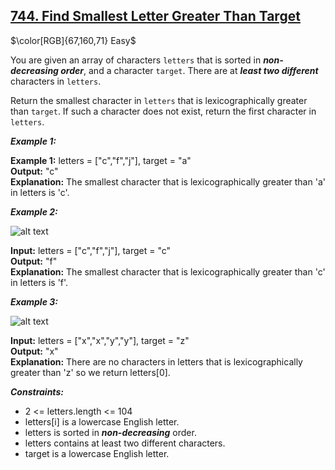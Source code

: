 ## [744. Find Smallest Letter Greater Than Target](https://leetcode.com/problems/find-smallest-letter-greater-than-target/)

$\color[RGB]{67,160,71} Easy$

You are given an array of characters ```letters``` that is sorted in ***non-decreasing order***, and a character ```target```. There are at ***least two different*** characters in ```letters```.

Return the smallest character in ```letters``` that is lexicographically greater than ```target```. If such a character does not exist, return the first character in ```letters```.


***Example 1:***

<strong>Example 1:</strong>  letters = ["c","f","j"], target = "a"<br>
<strong>Output:</strong> "c"<br>
<strong>Explanation:</strong> The smallest character that is lexicographically greater than 'a' in letters is 'c'.<br>

***Example 2:***

![alt text](https://assets.leetcode.com/uploads/2020/06/10/screen-shot-2020-06-10-at-123843-pm.png)

<strong>Input:</strong> letters = ["c","f","j"], target = "c"<br>
<strong>Output:</strong> "f"<br>
<strong>Explanation:</strong> The smallest character that is lexicographically greater than 'c' in letters is 'f'.<br>

***Example 3:***

![alt text](https://assets.leetcode.com/uploads/2020/06/10/screen-shot-2020-06-10-at-123843-pm.png)

<strong>Input:</strong> letters = ["x","x","y","y"], target = "z"<br>
<strong>Output:</strong> "x"<br>
<strong>Explanation:</strong> There are no characters in letters that is lexicographically greater than 'z' so we return letters[0].<br>


***Constraints:***

- 2 <= letters.length <= 104
- letters[i] is a lowercase English letter.
- letters is sorted in ***non-decreasing*** order.
- letters contains at least two different characters.
- target is a lowercase English letter.